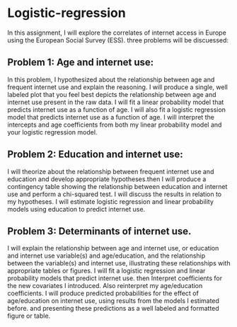 # Logistic-regression
In this assignment, I will explore the correlates of internet access in Europe using the European Social Survey (ESS). three problems will be discuessed:

## Problem 1: Age and internet use:
In this problem, I hypothesized about the relationship between age and frequent internet use and explain the reasoning.
I will produce a single, well labeled plot that you feel best depicts the relationship between age and internet use present in the raw data.
I will fit a linear probability model that predicts internet use as a function of age. I will also fit a logistic regression model that predicts internet use as a function of age.
I will interpret the intercepts and age coefficients from both my linear probability model and your logistic regression model.

## Problem 2: Education and internet use:
I will theorize about the relationship between frequent internet use and education and develop appropriate hypotheses.then I will produce a contingency table showing the relationship between education and internet use and perform a chi-squared test. I will discuss the results in relation to my hypotheses.
I will estimate logistic regression and linear probability models using education to predict internet use.

## Problem 3: Determinants of internet use.
I will explain the relationship between age and internet use, or education and internet use variable(s) and age/education, and the relationship between the variable(s) and internet use, illustrating these relationships with appropriate tables or figures.
I will fit a logistic regression and linear probability models that predict internet use. then Interpret coefficients for the new covariates I introduced. Also reinterpret my age/education coefficients.
I will produce predicted probabilities for the effect of age/education on internet use, using results from the models I estimated before. and presenting these predictions as a well labeled and formatted figure or table.
